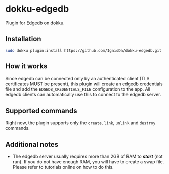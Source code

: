 # dokku-edgedb

Plugin for [Edgedb][1] on dokku.

## Installation

```bash
sudo dokku plugin:install https://github.com/IgnisDa/dokku-edgedb.git
```

## How it works

Since edgedb can be connected only by an authenticated client (TLS certificates MUST be
present), this plugin will create an edgedb credentials file and add the
`EDGEDB_CREDENTIALS_FILE` configuration to the app. All edgedb clients can automatically
use this to connect to the edgedb server.

## Supported commands

Right now, the plugin supports only the `create`, `link`, `unlink` and `destroy` commands.

[1]: https://www.edgedb.com/

## Additional notes

- The edgedb server usually requires more than 2GB of RAM to _**start**_ (not run). If you do not have
  enough RAM, you will have to create a swap file. Please refer to tutorials online on how to
  do this.
